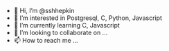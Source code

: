 - 👋 Hi, I’m @sshhepkin
- 👀 I’m interested in Postgresql, C, Python, Javascript
- 🌱 I’m currently learning C, Javascript
- 💞️ I’m looking to collaborate on ...
- 📫 How to reach me ...

<!---
sshhepkin/sshhepkin is a ✨ special ✨ repository because its `README.md` (this file) appears on your GitHub profile.
You can click the Preview link to take a look at your changes.
--->

